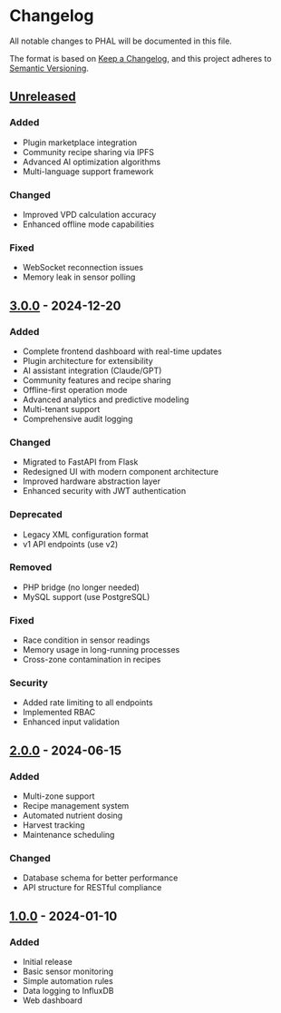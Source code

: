 # Changelog

All notable changes to PHAL will be documented in this file.

The format is based on [Keep a Changelog](https://keepachangelog.com/en/1.0.0/),
and this project adheres to [Semantic Versioning](https://semver.org/spec/v2.0.0.html).

## [Unreleased]

### Added
- Plugin marketplace integration
- Community recipe sharing via IPFS
- Advanced AI optimization algorithms
- Multi-language support framework

### Changed
- Improved VPD calculation accuracy
- Enhanced offline mode capabilities

### Fixed
- WebSocket reconnection issues
- Memory leak in sensor polling

## [3.0.0] - 2024-12-20

### Added
- Complete frontend dashboard with real-time updates
- Plugin architecture for extensibility
- AI assistant integration (Claude/GPT)
- Community features and recipe sharing
- Offline-first operation mode
- Advanced analytics and predictive modeling
- Multi-tenant support
- Comprehensive audit logging

### Changed
- Migrated to FastAPI from Flask
- Redesigned UI with modern component architecture
- Improved hardware abstraction layer
- Enhanced security with JWT authentication

### Deprecated
- Legacy XML configuration format
- v1 API endpoints (use v2)

### Removed
- PHP bridge (no longer needed)
- MySQL support (use PostgreSQL)

### Fixed
- Race condition in sensor readings
- Memory usage in long-running processes
- Cross-zone contamination in recipes

### Security
- Added rate limiting to all endpoints
- Implemented RBAC
- Enhanced input validation

## [2.0.0] - 2024-06-15

### Added
- Multi-zone support
- Recipe management system
- Automated nutrient dosing
- Harvest tracking
- Maintenance scheduling

### Changed
- Database schema for better performance
- API structure for RESTful compliance

## [1.0.0] - 2024-01-10

### Added
- Initial release
- Basic sensor monitoring
- Simple automation rules
- Data logging to InfluxDB
- Web dashboard

[Unreleased]: https://github.com/HydroFarmerJason/PHAL/compare/v3.0.0...HEAD
[3.0.0]: https://github.com/HydroFarmerJason/PHAL/compare/v2.0.0...v3.0.0
[2.0.0]: https://github.com/HydroFarmerJason/PHAL/compare/v1.0.0...v2.0.0
[1.0.0]: https://github.com/HydroFarmerJason/PHAL/releases/tag/v1.0.0
